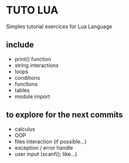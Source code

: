 # TUTO LUA

Simples tutorial exercices for Lua Language

## include 

* print() function
* string interactions
* loops
* conditions
* functions
* tables
* module import

## to explore for the next commits

* calculus
* OOP 
* files interaction (if possible...)
* exception / error handle
* user input (scanf(); like...)
